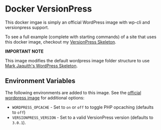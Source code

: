 # Docker VersionPress

This docker imgae is simply an official WordPress image with wp-cli and versionpress support.

To see a full example (complete with starting commands) of a site that uses this docker image, checkout my [VersionPress Skeleton](https://github.com/tatemz/versionpress-skeleton).

**IMPORTANT NOTE**

This image modifies the default wordpress image folder structure to use [Mark Jaquith's WordPress Skeleton](https://github.com/markjaquith/WordPress-Skeleton).

## Environment Variables

The following environments are added to this image. See the [official wordpress image](https://hub.docker.com/_/wordpress/) for additional options:

- `WORDPRESS_OPCACHE` - Set to `on` or `off` to toggle PHP opcaching (defaults to `off`)
- `VERSIONPRESS_VERSION` - Set to a valid VersionPress version (defaults to `3.0.1`).
